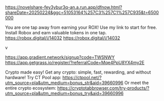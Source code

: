 https://novelshare-fey3ybur3q-an.a.run.app/dfnow.html?shareDate=20250224&ggc=51053164%257C3%257C1%257C935&t=6500000


You are one tap away from earning your ROX! Use my link to start for free. Install Robox and earn valuable tokens in one tap. 
https://robox.digital/i/14032
https://robox.digital/i/14032

v

https://app.gradient.network/signup?code=TWSNWY
https://app.getgrass.io/register/?referralCode=Mqe4PpU8YX4my2E


Crypto made easy! Get any crypto: simple, fast, rewarding, and without hardware! Try CT Pool app: https://ctpool.net/?utm_source=pla&utm_medium=bonus_str&aid=39660996
Or meet the entire crypto ecosystem: https://cryptotabbrowser.com/try-products/?utm_source=pla&utm_medium=bonus_try&aid=39660996
